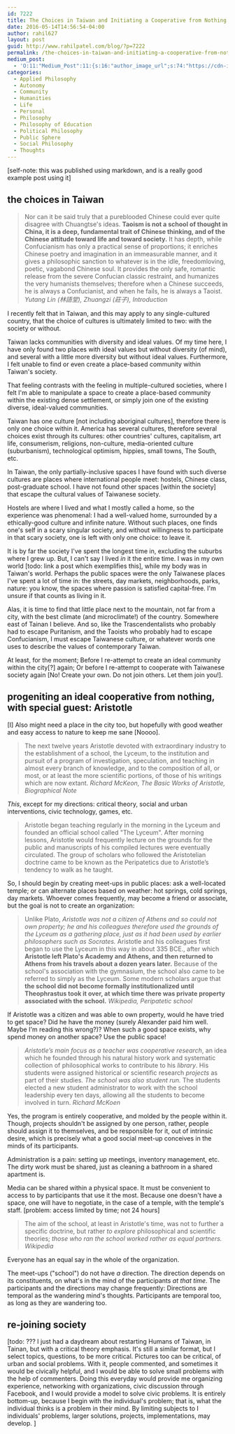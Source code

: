 ```yaml
---
id: 7222
title: The Choices in Taiwan and Initiating a Cooperative from Nothing
date: 2016-05-14T14:56:54-04:00
author: rahil627
layout: post
guid: http://www.rahilpatel.com/blog/?p=7222
permalink: /the-choices-in-taiwan-and-initiating-a-cooperative-from-nothing/
medium_post:
  - 'O:11:"Medium_Post":11:{s:16:"author_image_url";s:74:"https://cdn-images-1.medium.com/fit/c/200/200/1*dmbNkD5D-u45r44go_cf0g.png";s:10:"author_url";s:28:"https://medium.com/@rahil627";s:11:"byline_name";N;s:12:"byline_email";N;s:10:"cross_link";s:2:"no";s:2:"id";s:12:"4d76045c2d33";s:21:"follower_notification";s:3:"yes";s:7:"license";s:19:"all-rights-reserved";s:14:"publication_id";s:2:"-1";s:6:"status";s:6:"public";s:3:"url";s:102:"https://medium.com/@rahil627/choices-in-taiwan-and-progeniting-a-cooperative-from-nothing-4d76045c2d33";}'
categories:
  - Applied Philosophy
  - Autonomy
  - Community
  - Humanities
  - Life
  - Personal
  - Philosophy
  - Philosophy of Education
  - Political Philosophy
  - Public Sphere
  - Social Philosophy
  - Thoughts
---
```

<p>[self-note: this was published using markdown, and is a really good example post using it]</p>

<h2>the choices in Taiwan</h2>

<blockquote>
  <p>Nor can it be said truly that a pure­blooded Chinese could ever quite disagree with Chuangtse's ideas. <strong>Taoism is not a school of thought in China, it is a deep, fundamental trait of Chinese thinking, and of the Chinese attitude toward life and toward society.</strong> It has depth, while Confucianism has only a practical sense of proportions; it enriches Chinese poetry and imagination in an immeasurable manner, and it gives a philosophic sanction to whatever is in the idle, freedom­loving, poetic, vagabond Chinese soul. It provides the only safe, romantic release from the severe Confucian classic restraint, and humanizes the very humanists themselves; therefore when a Chinese succeeds, he is always a Confucianist, and when he fails, he is always a Taoist.
  <cite>Yutang Lin (林語堂), <em>Zhuangzi (莊子)</em>, Introduction</cite></p>
</blockquote>

<p>I recently felt that in Taiwan, and this may apply to any single-cultured country, that the choice of cultures is ultimately limited to two: with the society or without.</p>

<p>Taiwan lacks communities with diversity and ideal values. Of my time here, I have only found two places with ideal values but without diversity (of mind), and several with a little more diversity but without ideal values. Furthermore, I felt unable to find or even create a place-based community within Taiwan's society.</p>

<p>That feeling contrasts with the feeling in multiple-cultured societies, where I felt I'm able to manipulate a space to create a place-based community within the existing dense settlement, or simply join one of the existing diverse, ideal-valued communities.</p>

<p>Taiwan has one culture [not including aboriginal cultures], therefore there is only one choice within it. America has several cultures, therefore several choices exist through its cultures: other countries' cultures, capitalism, art life, consumerism, religions, non-culture, media-oriented culture (suburbanism), technological optimism, hippies, small towns, The South, etc.</p>

<p>In Taiwan, the only partially-inclusive spaces I have found with such diverse cultures are places where international people meet: hostels, Chinese class, post-graduate school. I have not found other spaces [within the society] that escape the cultural values of Taiwanese society.</p>

<p>Hostels are where I lived and what I mostly called a home, so the experience was phenomenal: I had a well-valued home, surrounded by a ethically-good culture and infinite nature. Without such places, one finds one's self in a scary singular society, and without willingness to participate in that scary society, one is left with only one choice: to leave it.</p>

<p>It is by far the society I've spent the longest time in, excluding the suburbs where I grew up. But, I can't say I lived <em>in</em> it the entire time. I was in my own world [todo: link a post which exemplifies this], while my body was in Taiwan's world. Perhaps the public spaces were the only Taiwanese places I've spent a lot of time in: the streets, day markets, neighborhoods, parks, nature: you know, the spaces where passion is satisfied capital-free. I'm unsure if that counts as living in it.</p>

<p>Alas, it is time to find that little place next to the mountain, not far from a city, with the best climate (and microclimate!) of the country. Somewhere east of Tainan I believe. And so, like the Trascendentalists who probably had to escape Puritanism, and the Taoists who probably had to escape Confucianism, I must escape Taiwanese culture, or whatever words one uses to describe the values of contemporary Taiwan.</p>

<p>At least, for the moment; Before I re-attempt to create an ideal community within the city[?] again; Or before I re-attempt to cooperate with Taiwanese society again [No! Create your own. Do not join others. Let them join you!].</p>

<h2>progeniting an ideal cooperative from nothing, with special guest: Aristotle</h2>

<p>[I] Also might need a place in the city too, but hopefully with good weather and easy access to nature to keep me sane [Noooo].</p>

<blockquote>
  <p>The next twelve years Aristotle devoted with extraordinary industry to the establishment of a school, the Lyceum, to the institution and pursuit of a program of investigation, speculation, and teaching in almost every branch of knowledge, and to the composition of all, or most, or at least the more scientific portions, of those of his writings which are now extant.
  <cite>Richard McKeon, <em>The Basic Works of Aristotle</em>, Biographical Note</cite></p>
</blockquote>

<p><em>This</em>, except for my directions: critical theory, social and urban interventions, civic technology, games, etc.</p>

<blockquote>
  <p>Aristotle began teaching regularly in the morning in the Lyceum and founded an official school called "The Lyceum". After morning lessons, Aristotle would frequently lecture on the grounds for the public and manuscripts of his compiled lectures were eventually circulated. The group of scholars who followed the Aristotelian doctrine came to be known as the Peripatetics due to Aristotle’s tendency to walk as he taught.</p>
</blockquote>

<p>So, I should begin by creating meet-ups in public places: ask a well-located temple; or can alternate places based on weather: hot springs, cold springs, day markets. Whoever comes frequently, may become a friend or associate, but the goal is not to create an organization:</p>

<blockquote>
  <p>Unlike Plato, <em>Aristotle was not a citizen of Athens and so could not own property; he and his colleagues therefore used the grounds of the Lyceum as a gathering place, just as it had been used by earlier philosophers such as Socrates.</em> Aristotle and his colleagues first began to use the Lyceum in this way in about 335 BCE., after which <strong>Aristotle left Plato's Academy and Athens, and then returned to Athens from his travels about a dozen years later.</strong> Because of the school's association with the gymnasium, the school also came to be referred to simply as the Lyceum. Some modern scholars argue that <strong>the school did not become formally institutionalized until Theophrastus took it over, at which time there was private property associated with the school.</strong>
  <cite>Wikipedia, Peripatetic school</cite></p>
</blockquote>

<p>If Aristotle was a citizen and was able to own property, would he have tried to get space? Did he have the money (surely Alexander paid him well. Maybe I'm reading this wrong?)? When such a good space exists, why spend money on another space? Use the public space!</p>

<blockquote>
  <p><em>Aristotle’s main focus as a teacher was cooperative research</em>, an idea which he founded through his natural history work and systematic collection of philosophical works to contribute to his <em>library</em>. His students were assigned historical or scientific research <em>projects</em> as part of their studies. <em>The school was also student run.</em> The students elected a new student administrator to work with the school leadership every ten days, allowing all the students to become involved in turn.
  <cite>Richard McKoen</cite></p>
</blockquote>

<p>Yes, the program is entirely cooperative, and molded by the people within it. Though, projects shouldn't be assigned by one person, rather, people should assign it to themselves, and be responsible for it, out of intrinsic desire, which is precisely what a good social meet-up conceives in the minds of its participants.</p>

<p>Administration is a pain: setting up meetings, inventory management, etc. The dirty work must be shared, just as cleaning a bathroom in a shared apartment is.</p>

<p>Media can be shared within a physical space. It must be convenient to access to by participants that use it the most. Because one doesn't have a space, one will have to negotiate, in the case of a temple, with the temple's staff. [problem: access limited by time; not 24 hours]</p>

<blockquote>
  <p>The aim of the school, at least in Aristotle's time, was not to further a specific doctrine, but rather <em>to explore</em> philosophical and scientific theories; <em>those who ran the school worked rather as equal partners.</em>
  <cite>Wikipedia</cite></p>
</blockquote>

<p>Everyone has an equal say in the whole of the organization.</p>

<p>The meet-ups ("school") do not have <em>a</em> direction. The direction depends on its constituents, on what's in the mind of the participants <em>at that time</em>. The participants and the directions may change frequently: Directions are temporal as the wandering mind's thoughts. Participants are temporal too, as long as they are wandering too.</p>

<h2>re-joining society</h2>

<p>[todo: ???
I just had a daydream about restarting Humans of Taiwan, in Tainan, but with a critical theory emphasis. It's still a similar format, but I select topics, questions, to be more critical. Pictures too can be critical, of urban and social problems. With it, people commented, and sometimes it would be civically helpful, and I would be able to solve small problems with the help of commenters. Doing this everyday would provide me organizing experience, networking with organizations, civic discussion through Facebook, and I would provide a model to solve civic problems. It is entirely bottom-up, because I begin with the individual's problem; that is, what the individual thinks is a problem in their mind. By limiting subjects to I individuals' problems, larger solutions, projects, implementations, may develop.
]</p>
